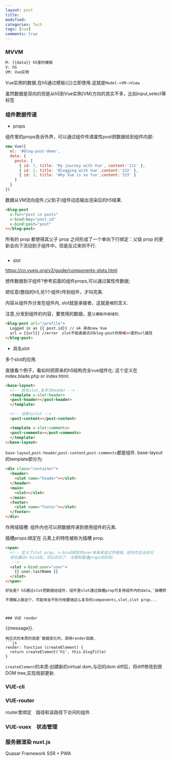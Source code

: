 ```yaml
---
layout: post
title:
modified:
categories: Tech
tags: [vue]
comments: true
---
```


### MVVM

```sh
M: {{data}} h5里的模板
V: h5
VM: Vue实例
```


Vue实例的数据,在h5通过模板{{}}立即使用.这就是`Model->VM->View`

虽然数据是双向的但是从h5到Vue实例(VM)方向的其实不多，比如input,select等标签

### 组件数据传递

* props

组件里的props告诉外界，可以通过组件传递属性post把数据给到组件内部:

```js
new Vue({
  el: '#blog-post-demo',
  data: {
    posts: [
      { id: 1, title: 'My journey with Vue', content:'111' },
      { id: 2, title: 'Blogging with Vue',content:'222' },
      { id: 3, title: 'Why Vue is so fun',content:'333' }
    ]
  }
})
```
数据从VM流向组件,(父到子)组件动态输出渲染后的h5结果.
```html
<blog-post
  v-for="post in posts"
  v-bind:key="post.id"
  v-bind:post="post"
></blog-post>
```
所有的 prop 都使得其父子 prop 之间形成了一个单向下行绑定：父级 prop 的更新会向下流动到子组件中，但是反过来则不行.

```js
```

* slot

<https://cn.vuejs.org/v2/guide/components-slots.html>


想传数据到子组件?参考前面的组件props,可以通过属性传数据;

把任意(整段的h5,另1个组件)传到组件，才叫完美.

内容从组件外分发在组件内, slot就是承接者，这就是`槽`的含义.

注意,分发到组件的内容，要使用的数据，是`父模板作用域的`.

```html
<blog-post url="/profile">
  Logged in as {{ post.id}} // ok 来自new Vue
  url = {{url}} //error　slot不能直接访问blog-post作用域<>里的url属性
</blog-post>
```

* 具名slot

多个slot的应用.

直接看个例子，看如何把原来的h5结构完全vue组件化:
这个定义在 index.blade.php or index.html:
```html
<base-layout>
  <!-- 具名slot,名字为header -->
  <template v-slot:header>
  <post-header></post-header>
  </template>

  <!-- 往默认slot -->
  <post-content></post-content>

  <template v-slot:comments>
  <post-comments></post-comments>
  </template>
</base-layout>
```
`base-layout`,`post-header`,`post-content`,`post-comments`都是组件.
base-layout的template部分为:
```html
<div class="container">
  <header>
    <slot name="header"></slot>
  </header>
  <main>
    <slot></slot>
  </main>
  <footer>
    <slot name="footer"></slot>
  </footer>
</div>
```


作用域插槽: 组件内也可以把数据传递到使用组件的元素.

插槽props:绑定在 <slot> 元素上的特性被称为插槽 prop.

```html
<span>
  <!-- 定义了slot prop, v-bind绑定的user本来来自父作用域。组件内无法访问
  现在通过v-bind后，可以访问了. 注意和普通props的区别.
   -->
  <slot v-bind:user="user">
    {{ user.lastName }}
  </slot>
</span>

好处是? h5通过slot把数据给组件，组件里slot通过插槽prop可复用组件内的data,`插槽转换为可复用的模板`,不同的输入(组件里的data),就可以`直接`有不同的h5页面输出.

不理解上面这个，可能体会不到为啥要搞这么复杂的components,slot,slot prop...



### VUE render

```
{{message}}.
```
响应式的本质的就是`数据变化时，调用render函数.
```js
render: function (createElement) {
  return createElement('h1', this.blogTitle)
}
```
`createElement`的本质:创建新的virtual dom,与旧的dom diff后，将diff修改到原DOM tree,实现局部更新.


### VUE-cli

### VUE-router

router里绑定　路径和该路径下访问的组件.

### VUE-vuex　状态管理


### 服务器渲染 nuxt.js

Quasar Framework SSR + PWA